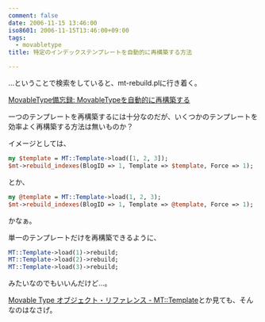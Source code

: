 ```yaml
---
comment: false
date: 2006-11-15 13:46:00
iso8601: 2006-11-15T13:46:00+09:00
tags:
  - movabletype
title: 特定のインデックステンプレートを自動的に再構築する方法

---
```


…ということで検索をしていると、mt-rebuild.plに行き着く。

<a href="http://bizcaz.com/archives/2006/08/09-221138.php">MovableType備忘録: MovableTypeを自動的に再構築する</a>

一つのテンプレートを再構築するには十分なのだが、いくつかのテンプレートを効率よく再構築する方法は無いものか？

イメージとしては、

```perl
my $template = MT::Template->load([1, 2, 3]);
$mt->rebuild_indexes(BlogID => 1, Template => $template, Force => 1);
```

とか、

```perl
my @template = MT::Template->load(1, 2, 3);
$mt->rebuild_indexes(BlogID => 1, Template => @template, Force => 1);
```

かなぁ。


単一のテンプレートだけを再構築できるように、

```perl
MT::Template->load(1)->rebuild;
MT::Template->load(2)->rebuild;
MT::Template->load(3)->rebuild;
```

みたいなのでもいいんだけど…。

<a href="http://www.sixapart.jp/movabletype/manual/object_reference/archives/mt_template.html">Movable Type オブジェクト・リファレンス - MT::Template</a>とか見ても、そんなのはなさげ。
